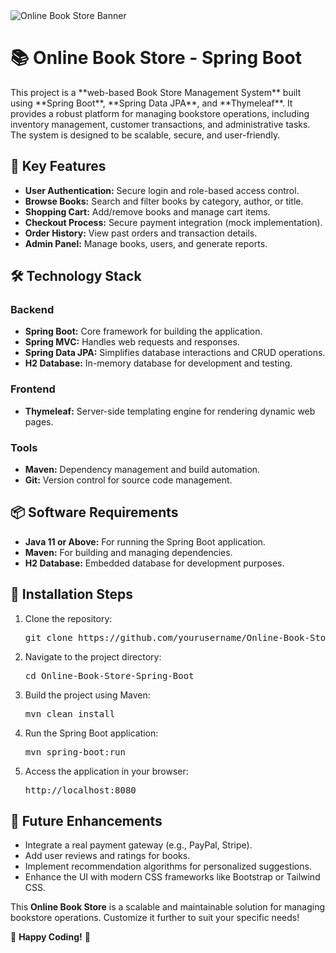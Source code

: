 
<body>

  <div class="banner">
    <img src="link_to_banner_image" alt="Online Book Store Banner">
  </div>

  <h1>📚 Online Book Store - Spring Boot</h1>

  <p>This project is a **web-based Book Store Management System** built using **Spring Boot**, **Spring Data JPA**, and **Thymeleaf**. It provides a robust platform for managing bookstore operations, including inventory management, customer transactions, and administrative tasks. The system is designed to be scalable, secure, and user-friendly.</p>

  <h2>🎯 Key Features</h2>
  <ul>
    <li><strong>User Authentication:</strong> Secure login and role-based access control.</li>
    <li><strong>Browse Books:</strong> Search and filter books by category, author, or title.</li>
    <li><strong>Shopping Cart:</strong> Add/remove books and manage cart items.</li>
    <li><strong>Checkout Process:</strong> Secure payment integration (mock implementation).</li>
    <li><strong>Order History:</strong> View past orders and transaction details.</li>
    <li><strong>Admin Panel:</strong> Manage books, users, and generate reports.</li>
  </ul>

  <h2>🛠 Technology Stack</h2>
  <h3>Backend</h3>
  <ul>
    <li><strong>Spring Boot:</strong> Core framework for building the application.</li>
    <li><strong>Spring MVC:</strong> Handles web requests and responses.</li>
    <li><strong>Spring Data JPA:</strong> Simplifies database interactions and CRUD operations.</li>
    <li><strong>H2 Database:</strong> In-memory database for development and testing.</li>
  </ul>

  <h3>Frontend</h3>
  <ul>
    <li><strong>Thymeleaf:</strong> Server-side templating engine for rendering dynamic web pages.</li>
  </ul>

  <h3>Tools</h3>
  <ul>
    <li><strong>Maven:</strong> Dependency management and build automation.</li>
    <li><strong>Git:</strong> Version control for source code management.</li>
  </ul>

  <h2>📦 Software Requirements</h2>
  <ul>
    <li><strong>Java 11 or Above:</strong> For running the Spring Boot application.</li>
    <li><strong>Maven:</strong> For building and managing dependencies.</li>
    <li><strong>H2 Database:</strong> Embedded database for development purposes.</li>
  </ul>

  <h2>🚀 Installation Steps</h2>
  <ol>
    <li>Clone the repository:
      <pre>git clone https://github.com/yourusername/Online-Book-Store-Spring-Boot.git</pre>
    </li>
    <li>Navigate to the project directory:
      <pre>cd Online-Book-Store-Spring-Boot</pre>
    </li>
    <li>Build the project using Maven:
      <pre>mvn clean install</pre>
    </li>
    <li>Run the Spring Boot application:
      <pre>mvn spring-boot:run</pre>
    </li>
    <li>Access the application in your browser:
      <pre>http://localhost:8080</pre>
    </li>
  </ol>

  <h2>🌟 Future Enhancements</h2>
  <ul>
    <li>Integrate a real payment gateway (e.g., PayPal, Stripe).</li>
    <li>Add user reviews and ratings for books.</li>
    <li>Implement recommendation algorithms for personalized suggestions.</li>
    <li>Enhance the UI with modern CSS frameworks like Bootstrap or Tailwind CSS.</li>
  </ul>

  <p>This <strong>Online Book Store</strong> is a scalable and maintainable solution for managing bookstore operations. Customize it further to suit your specific needs!</p>

  <p>🎉 <strong>Happy Coding!</strong> 🎉</p>

</body>
</html>